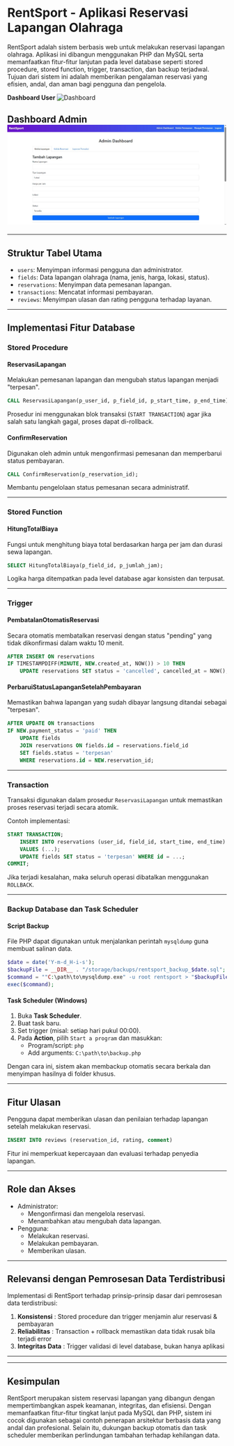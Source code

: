 # RentSport - Aplikasi Reservasi Lapangan Olahraga

RentSport adalah sistem berbasis web untuk melakukan reservasi lapangan olahraga. Aplikasi ini dibangun menggunakan PHP dan MySQL serta memanfaatkan fitur-fitur lanjutan pada level database seperti stored procedure, stored function, trigger, transaction, dan backup terjadwal. Tujuan dari sistem ini adalah memberikan pengalaman reservasi yang efisien, andal, dan aman bagi pengguna dan pengelola.

**Dashboard User**
![Dashboard](assets/img/dashboard.png)

**Dashboard Admin**
![DashboardAdmin](assets/img/dashboard_admin.jpg) 
---

---

## Struktur Tabel Utama

- `users`: Menyimpan informasi pengguna dan administrator.
- `fields`: Data lapangan olahraga (nama, jenis, harga, lokasi, status).
- `reservations`: Menyimpan data pemesanan lapangan.
- `transactions`: Mencatat informasi pembayaran.
- `reviews`: Menyimpan ulasan dan rating pengguna terhadap layanan.

---

## Implementasi Fitur Database

### Stored Procedure

#### ReservasiLapangan

Melakukan pemesanan lapangan dan mengubah status lapangan menjadi "terpesan".

```sql
CALL ReservasiLapangan(p_user_id, p_field_id, p_start_time, p_end_time);
```

Prosedur ini menggunakan blok transaksi (`START TRANSACTION`) agar jika salah satu langkah gagal, proses dapat di-rollback.

#### ConfirmReservation

Digunakan oleh admin untuk mengonfirmasi pemesanan dan memperbarui status pembayaran.

```sql
CALL ConfirmReservation(p_reservation_id);
```

Membantu pengelolaan status pemesanan secara administratif.

---

### Stored Function

#### HitungTotalBiaya

Fungsi untuk menghitung biaya total berdasarkan harga per jam dan durasi sewa lapangan.

```sql
SELECT HitungTotalBiaya(p_field_id, p_jumlah_jam);
```

Logika harga ditempatkan pada level database agar konsisten dan terpusat.

---

### Trigger

#### PembatalanOtomatisReservasi

Secara otomatis membatalkan reservasi dengan status "pending" yang tidak dikonfirmasi dalam waktu 10 menit.

```sql
AFTER INSERT ON reservations
IF TIMESTAMPDIFF(MINUTE, NEW.created_at, NOW()) > 10 THEN
    UPDATE reservations SET status = 'cancelled', cancelled_at = NOW();
```

#### PerbaruiStatusLapanganSetelahPembayaran

Memastikan bahwa lapangan yang sudah dibayar langsung ditandai sebagai "terpesan".

```sql
AFTER UPDATE ON transactions
IF NEW.payment_status = 'paid' THEN
    UPDATE fields 
    JOIN reservations ON fields.id = reservations.field_id
    SET fields.status = 'terpesan'
    WHERE reservations.id = NEW.reservation_id;
```

---

### Transaction

Transaksi digunakan dalam prosedur `ReservasiLapangan` untuk memastikan proses reservasi terjadi secara atomik.

Contoh implementasi:

```sql
START TRANSACTION;
    INSERT INTO reservations (user_id, field_id, start_time, end_time)
    VALUES (...);
    UPDATE fields SET status = 'terpesan' WHERE id = ...;
COMMIT;
```

Jika terjadi kesalahan, maka seluruh operasi dibatalkan menggunakan `ROLLBACK`.

---

### Backup Database dan Task Scheduler

#### Script Backup

File PHP dapat digunakan untuk menjalankan perintah `mysqldump` guna membuat salinan data.

```php
$date = date('Y-m-d_H-i-s');
$backupFile = __DIR__ . "/storage/backups/rentsport_backup_$date.sql";
$command = ""C:\path\to\mysqldump.exe" -u root rentsport > "$backupFile"";
exec($command);
```

#### Task Scheduler (Windows)

1. Buka **Task Scheduler**.
2. Buat task baru.
3. Set trigger (misal: setiap hari pukul 00:00).
4. Pada **Action**, pilih `Start a program` dan masukkan:
   - Program/script: `php`
   - Add arguments: `C:\path\to\backup.php`

Dengan cara ini, sistem akan membackup otomatis secara berkala dan menyimpan hasilnya di folder khusus.

---

## Fitur Ulasan

Pengguna dapat memberikan ulasan dan penilaian terhadap lapangan setelah melakukan reservasi.

```sql
INSERT INTO reviews (reservation_id, rating, comment)
```

Fitur ini memperkuat kepercayaan dan evaluasi terhadap penyedia lapangan.

---

## Role dan Akses

- Administrator:
  - Mengonfirmasi dan mengelola reservasi.
  - Menambahkan atau mengubah data lapangan.
- Pengguna:
  - Melakukan reservasi.
  - Melakukan pembayaran.
  - Memberikan ulasan.

---

## Relevansi dengan Pemrosesan Data Terdistribusi

Implementasi di RentSport terhadap prinsip-prinsip dasar dari pemrosesan data terdistribusi:                                
1. **Konsistensi**     : Stored procedure dan trigger menjamin alur reservasi & pembayaran 
2. **Reliabilitas**    : Transaction + rollback memastikan data tidak rusak bila terjadi error 
3. **Integritas Data** : Trigger validasi di level database, bukan hanya aplikasi    
---


---

## Kesimpulan

RentSport merupakan sistem reservasi lapangan yang dibangun dengan mempertimbangkan aspek keamanan, integritas, dan efisiensi. Dengan memanfaatkan fitur-fitur tingkat lanjut pada MySQL dan PHP, sistem ini cocok digunakan sebagai contoh penerapan arsitektur berbasis data yang andal dan profesional. Selain itu, dukungan backup otomatis dan task scheduler memberikan perlindungan tambahan terhadap kehilangan data.
